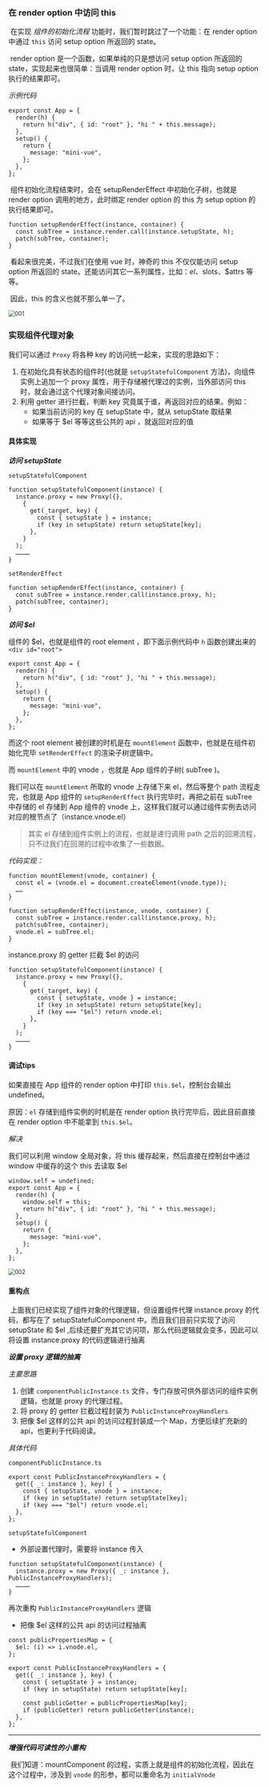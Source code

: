 ### 在 render option 中访问 this

​	在实现 *组件的初始化流程* 功能时，我们暂时跳过了一个功能：在 render option 中通过 `this` 访问 setup option 所返回的 state。

​	render option 是一个函数，如果单纯的只是想访问 setup option 所返回的 state，实现起来也很简单：当调用 render option 时，让 this 指向 setup option 执行的结果即可。

*示例代码*

```
export const App = {
  render(h) {
    return h("div", { id: "root" }, "hi " + this.message);
  },
  setup() {
    return {
      message: "mini-vue",
    };
  },
};

```

​	组件初始化流程结束时，会在 setupRenderEffect 中初始化子树，也就是 render option 调用的地方，此时绑定 render option 的 this 为 setup option 的执行结果即可。

```
function setupRenderEffect(instance, container) {
  const subTree = instance.render.call(instance.setupState, h);
  patch(subTree, container);
}
```

​	看起来很完美，不过我们在使用 vue 时，神奇的 this 不仅仅能访问 setup option 所返回的 state。还能访问其它一系列属性，比如：$el、$slots、$attrs 等等。

​	因此，this 的含义也就不那么单一了。

<img src="实现组件代理对象.assets/001.png" alt="001" style="zoom:80%;" />

### 实现组件代理对象

我们可以通过 `Proxy` 将各种 key 的访问统一起来，实现的思路如下：

1. 在初始化具有状态的组件时(也就是 `setupStatefulComponent` 方法)，向组件实例上追加一个 proxy 属性，用于存储被代理过的实例，当外部访问 this 时，就会通过这个代理对象间接访问。
2. 利用 getter 进行拦截，判断 key 究竟属于谁，再返回对应的结果。例如：
   * 如果当前访问的 key 在 setupState 中，就从 setupState 取结果
   * 如果等于 $el 等等这些公共的 api ，就返回对应的值

#### 具体实现

 ***访问 setupState***

`setupStatefulComponent`

```
function setupStatefulComponent(instance) {
  instance.proxy = new Proxy({},
    {
      get(_target, key) {
        const { setupState } = instance;
        if (key in setupState) return setupState[key];
      },
    }
  );
  …………
}
```

`setRenderEffect`

```
function setupRenderEffect(instance, container) {
  const subTree = instance.render.call(instance.proxy, h);
  patch(subTree, container);
}
```

***访问 $el***

组件的 $el，也就是组件的 root element ，即下面示例代码中 `h` 函数创建出来的 `<div id="root">`

```
export const App = {
  render(h) {
    return h("div", { id: "root" }, "hi " + this.message);
  },
  setup() {
    return {
      message: "mini-vue",
    };
  },
};
```

而这个 root element 被创建的时机是在 `mountElement` 函数中，也就是在组件初始化完毕 `setRenderEffect` 的渲染子树逻辑中。

而 `mountElement` 中的 vnode ，也就是 App 组件的子树( subTree )。

我们可以在 `mountElement` 所取的 vnode 上存储下来 el，然后等整个 path 流程走完，也就是 App 组件的 `setupRenderEffect` 执行完毕时，再把之前在 subTree 中存储的 el 存储到 App 组件的 vnode 上，这样我们就可以通过组件实例去访问对应的根节点了（instance.vnode.el）

>其实 el 存储到组件实例上的流程，也就是递归调用 path 之后的回溯流程，只不过我们在回溯的过程中收集了一些数据。

*代码实现：*

```
function mountElement(vnode, container) {
  const el = (vnode.el = document.createElement(vnode.type));
  ……
}
```

```
function setupRenderEffect(instance, vnode, container) {
  const subTree = instance.render.call(instance.proxy, h);
  patch(subTree, container);
  vnode.el = subTree.el;
}
```

instance.proxy 的 getter 拦截 $el 的访问

```
function setupStatefulComponent(instance) {
  instance.proxy = new Proxy({},
    {
      get(_target, key) {
        const { setupState, vnode } = instance;
        if (key in setupState) return setupState[key];
		if (key === "$el") return vnode.el;
      },
    }
  );
  …………
}
```

#### 调试tips

如果直接在 App 组件的 render option 中打印 `this.$el`，控制台会输出 undefined。

原因：`el` 存储到组件实例的时机是在 render option 执行完毕后，因此目前直接在 render option 中不能拿到 `this.$el`。

*解决*

我们可以利用 window 全局对象，将 this 缓存起来，然后直接在控制台中通过 window 中缓存的这个 this 去读取 $el

```
window.self = undefined;
export const App = {
  render(h) {
    window.self = this;
    return h("div", { id: "root" }, "hi " + this.message);
  },
  setup() {
    return {
      message: "mini-vue",
    };
  },
};
```

<img src="实现组件代理对象.assets/002.png" alt="002" style="zoom:80%;" />

#### 重构点

​	上面我们已经实现了组件对象的代理逻辑，但设置组件代理 instance.proxy 的代码，都写在了 setupStatefulComponent 中。而且我们目前只实现了访问 setupState 和 $el ,后续还要扩充其它访问项，那么代码逻辑就会变多，因此可以将设置 instance.proxy 的代码逻辑进行抽离

***设置 proxy 逻辑的抽离***

*主要思路*

1. 创建 `componentPublicInstance.ts` 文件，专门存放可供外部访问的组件实例逻辑，也就是 proxy 的代理过程。
2. 将 proxy 的 getter 拦截过程封装为 `PublicInstanceProxyHandlers`
3. 把像 $el 这样的公共 api 的访问过程封装成一个 Map，方便后续扩充新的 api，也更利于代码阅读。

*具体代码*

`componentPublicInstance.ts`

```
export const PublicInstanceProxyHandlers = {
  get({ _: instance }, key) {
    const { setupState, vnode } = instance;
    if (key in setupState) return setupState[key];
    if (key === "$el") return vnode.el;
  },
};
```

`setupStatefulComponent`

* 外部设置代理时，需要将 instance 传入

```
function setupStatefulComponent(instance) {
  instance.proxy = new Proxy({ _: instance }, PublicInstanceProxyHandlers);
  …………
}
```

再次重构 `PublicInstanceProxyHandlers` 逻辑

* 把像 $el 这样的公共 api 的访问过程抽离

```
const publicPropertiesMap = {
  $el: (i) => i.vnode.el,
};

export const PublicInstanceProxyHandlers = {
  get({ _: instance }, key) {
    const { setupState } = instance;
    if (key in setupState) return setupState[key];

    const publicGetter = publicPropertiesMap[key];
    if (publicGetter) return publicGetter(instance);
  },
};
```

****

***增强代码可读性的小重构***

​	我们知道：mountComponent 的过程，实质上就是组件的初始化流程，因此在这个过程中，涉及到 `vnode` 的形参，都可以重命名为 `initialVnode`

